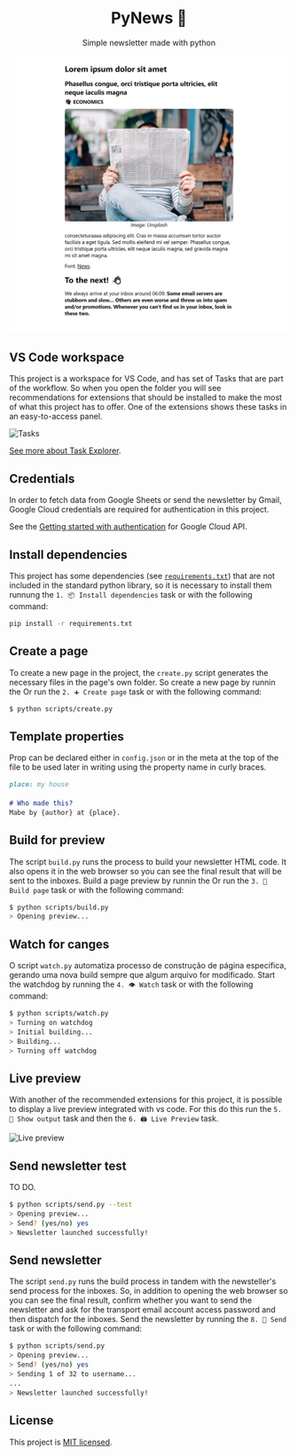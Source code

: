 <h1 align="center">PyNews 📰</h1>
<p align="center">
  Simple newsletter made with python
</p>
<p align="center">
  <img src="assets/page.webp" alt="Page example" />
</p>


## VS Code workspace

This project is a workspace for VS Code, and has set of Tasks that are part of the workflow. So when you open the folder you will see recommendations for extensions that should be installed to make the most of what this project has to offer. One of the extensions shows these tasks in an easy-to-access panel.

![Tasks](assets/tasks.png)

[See more about Task Explorer](https://marketplace.visualstudio.com/items?itemName=spmeesseman.vscode-taskexplorer).

## Credentials

In order to fetch data from Google Sheets or send the newsletter by Gmail, Google Cloud credentials are required for authentication in this project.

See the [Getting started with authentication](https://cloud.google.com/docs/authentication/getting-started) for Google Cloud API.


## Install dependencies

This project has some dependencies (see [`requirements.txt`](requirements.txt)) that are not included in the standard python library, so it is necessary to install them runnung the `1. 📦 Install dependencies` task or with the following command:

```bash
pip install -r requirements.txt
```


## Create a page

To create a new page in the project, the `create.py` script generates the necessary files in the page's own folder. So create a new page by runnin the Or run the `2. ➕ Create page` task or with the following command:

```bash
$ python scripts/create.py
```


## Template properties

Prop can be declared either in `config.json` or in the meta at the top of the file to be used later in writing using the property name in curly braces.

```md
place: my house

# Who made this?
Mabe by {author} at {place}.
```


## Build for preview

The script `build.py` runs the process to build your newsletter HTML code. It also opens it in the web browser so you can see the final result that will be sent to the inboxes. Build a page preview by runnin the Or run the `3. 📰 Build page` task or with the following command:

```bash
$ python scripts/build.py
> Opening preview...
```


## Watch for canges

O script `watch.py` automatiza processo de construção de página específica, gerando uma nova build sempre que algum arquivo for modificado. Start the watchdog by running the `4. 👁️ Watch` task or with the following command: 

```bash
$ python scripts/watch.py
> Turning on watchdog
> Initial building...
> Building...
> Turning off watchdog
```


## Live preview

With another of the recommended extensions for this project, it is possible to display a live preview integrated with vs code. For this do this run the `5. 📄 Show output` task and then the `6. 🖨️ Live Preview` task.

![Live preview](assets/live_preview.png)


## Send newsletter test

TO DO.

```bash
$ python scripts/send.py --test
> Opening preview...
> Send? (yes/no) yes
> Newsletter launched successfully!
```


## Send newsletter

The script `send.py` runs the build process in tandem with the newsteller's send process for the inboxes. So, in addition to opening the web browser so you can see the final result, confirm whether you want to send the newsletter and ask for the transport email account access password and then dispatch for the inboxes. Send the newsletter by running the `8. 🚀 Send` task or with the following command: 

```bash
$ python scripts/send.py
> Opening preview...
> Send? (yes/no) yes
> Sending 1 of 32 to username...
...
> Newsletter launched successfully!
```


## License
This project is [MIT licensed](https://github.com/FelixLuciano/PyNews/blob/main/LICENSE).
